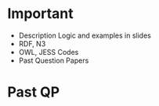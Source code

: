 <!-- TITLE: Knowledge Based Systems -->
<!-- SUBTITLE: A quick summary of Knowledge Based Systems -->

# Important
* Description Logic and examples in slides
* RDF, N3
* OWL, JESS Codes
* Past Question Papers

# Past QP
